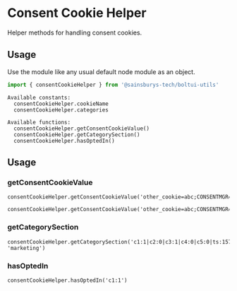 # Consent Cookie Helper

Helper methods for handling consent cookies.

## Usage

Use the module like any usual default node module as an object.

```js
import { consentCookieHelper } from '@sainsburys-tech/boltui-utils'
```

```
Available constants:
  consentCookieHelper.cookieName
  consentCookieHelper.categories
```

```
Available functions:
  consentCookieHelper.getConsentCookieValue()
  consentCookieHelper.getCategorySection()
  consentCookieHelper.hasOptedIn()
```

## Usage

### getConsentCookieValue

```
consentCookieHelper.getConsentCookieValue('other_cookie=abc;CONSENTMGR=consent:true|ts:1575020721807')
```

```
consentCookieHelper.getConsentCookieValue('other_cookie=abc;CONSENTMGR=c1:1|c2:0|c3:1|c4:0|c5:0|ts:1575020721807|consent:true')
```

### getCategorySection

```
consentCookieHelper.getCategorySection('c1:1|c2:0|c3:1|c4:0|c5:0|ts:1575020721807|consent:true', 'marketing')
```

### hasOptedIn

```
consentCookieHelper.hasOptedIn('c1:1')
```
